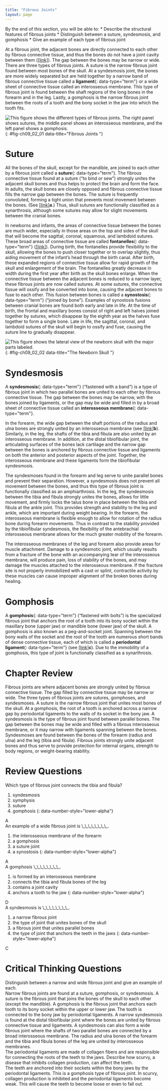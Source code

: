 ```yaml
---
title: "Fibrous Joints"
layout: page
---
```



<div data-type="abstract" markdown="1">
By the end of this section, you will be able to:
* Describe the structural features of fibrous joints
* Distinguish between a suture, syndesmosis, and gomphosis
* Give an example of each type of fibrous joint

</div>

At a fibrous joint, the adjacent bones are directly connected to each other by fibrous connective tissue, and thus the bones do not have a joint cavity between them ([\[link\]](#fig-ch09_02_01)). The gap between the bones may be narrow or wide. There are three types of fibrous joints. A suture is the narrow fibrous joint found between most bones of the skull. At a syndesmosis joint, the bones are more widely separated but are held together by a narrow band of fibrous connective tissue called a **ligament**{: data-type="term"} or a wide sheet of connective tissue called an interosseous membrane. This type of fibrous joint is found between the shaft regions of the long bones in the forearm and in the leg. Lastly, a gomphosis is the narrow fibrous joint between the roots of a tooth and the bony socket in the jaw into which the tooth fits.

 ![This figure shows the different types of fibrous joints. The right panel shows sutures, the middle panel shows an interosseous membrane, and the left panel shows a gomphosis.](../resources/904_Fibrous_Joints.jpg "Fibrous joints form strong connections between bones. (a) Sutures join most bones of the skull. (b) An interosseous membrane forms a syndesmosis between the radius and ulna bones of the forearm. (c) A gomphosis is a specialized fibrous joint that anchors a tooth to its socket in the jaw."){: #fig-ch09_02_01 data-title="Fibrous Joints "}

# Suture

All the bones of the skull, except for the mandible, are joined to each other by a fibrous joint called a **suture**{: data-type="term"}. The fibrous connective tissue found at a suture (“to bind or sew”) strongly unites the adjacent skull bones and thus helps to protect the brain and form the face. In adults, the skull bones are closely opposed and fibrous connective tissue fills the narrow gap between the bones. The suture is frequently convoluted, forming a tight union that prevents most movement between the bones. (See [\[link\]](#fig-ch09_02_01)**a**.) Thus, skull sutures are functionally classified as a synarthrosis, although some sutures may allow for slight movements between the cranial bones.

In newborns and infants, the areas of connective tissue between the bones are much wider, especially in those areas on the top and sides of the skull that will become the sagittal, coronal, squamous, and lambdoid sutures. These broad areas of connective tissue are called **fontanelles**{: data-type="term"} ([\[link\]](#fig-ch09_02_02)). During birth, the fontanelles provide flexibility to the skull, allowing the bones to push closer together or to overlap slightly, thus aiding movement of the infant’s head through the birth canal. After birth, these expanded regions of connective tissue allow for rapid growth of the skull and enlargement of the brain. The fontanelles greatly decrease in width during the first year after birth as the skull bones enlarge. When the connective tissue between the adjacent bones is reduced to a narrow layer, these fibrous joints are now called sutures. At some sutures, the connective tissue will ossify and be converted into bone, causing the adjacent bones to fuse to each other. This fusion between bones is called a **synostosis**{: data-type="term"} (“joined by bone”). Examples of synostosis fusions between cranial bones are found both early and late in life. At the time of birth, the frontal and maxillary bones consist of right and left halves joined together by sutures, which disappear by the eighth year as the halves fuse together to form a single bone. Late in life, the sagittal, coronal, and lambdoid sutures of the skull will begin to ossify and fuse, causing the suture line to gradually disappear.

 ![This figure shows the lateral view of the newborn skull with the major parts labeled.](../resources/905_The_Newborn_Skull.jpg "The fontanelles of a newborn&#x2019;s skull are broad areas of fibrous connective tissue that form fibrous joints between the bones of the skull."){: #fig-ch09_02_02 data-title="The Newborn Skull "}

# Syndesmosis

A **syndesmosis**{: data-type="term"} (“fastened with a band”) is a type of fibrous joint in which two parallel bones are united to each other by fibrous connective tissue. The gap between the bones may be narrow, with the bones joined by ligaments, or the gap may be wide and filled in by a broad sheet of connective tissue called an **interosseous membrane**{: data-type="term"}.

In the forearm, the wide gap between the shaft portions of the radius and ulna bones are strongly united by an interosseous membrane (see [\[link\]](#fig-ch09_02_01)**b**). Similarly, in the leg, the shafts of the tibia and fibula are also united by an interosseous membrane. In addition, at the distal tibiofibular joint, the articulating surfaces of the bones lack cartilage and the narrow gap between the bones is anchored by fibrous connective tissue and ligaments on both the anterior and posterior aspects of the joint. Together, the interosseous membrane and these ligaments form the tibiofibular syndesmosis.

The syndesmoses found in the forearm and leg serve to unite parallel bones and prevent their separation. However, a syndesmosis does not prevent all movement between the bones, and thus this type of fibrous joint is functionally classified as an amphiarthrosis. In the leg, the syndesmosis between the tibia and fibula strongly unites the bones, allows for little movement, and firmly locks the talus bone in place between the tibia and fibula at the ankle joint. This provides strength and stability to the leg and ankle, which are important during weight bearing. In the forearm, the interosseous membrane is flexible enough to allow for rotation of the radius bone during forearm movements. Thus in contrast to the stability provided by the tibiofibular syndesmosis, the flexibility of the antebrachial interosseous membrane allows for the much greater mobility of the forearm.

The interosseous membranes of the leg and forearm also provide areas for muscle attachment. Damage to a syndesmotic joint, which usually results from a fracture of the bone with an accompanying tear of the interosseous membrane, will produce pain, loss of stability of the bones, and may damage the muscles attached to the interosseous membrane. If the fracture site is not properly immobilized with a cast or splint, contractile activity by these muscles can cause improper alignment of the broken bones during healing.

# Gomphosis

A **gomphosis**{: data-type="term"} (“fastened with bolts”) is the specialized fibrous joint that anchors the root of a tooth into its bony socket within the maxillary bone (upper jaw) or mandible bone (lower jaw) of the skull. A gomphosis is also known as a peg-and-socket joint. Spanning between the bony walls of the socket and the root of the tooth are numerous short bands of dense connective tissue, each of which is called a **periodontal ligament**{: data-type="term"} (see [\[link\]](#fig-ch09_02_01)**c**). Due to the immobility of a gomphosis, this type of joint is functionally classified as a synarthrosis.

# Chapter Review

Fibrous joints are where adjacent bones are strongly united by fibrous connective tissue. The gap filled by connective tissue may be narrow or wide. The three types of fibrous joints are sutures, gomphoses, and syndesmoses. A suture is the narrow fibrous joint that unites most bones of the skull. At a gomphosis, the root of a tooth is anchored across a narrow gap by periodontal ligaments to the walls of its socket in the bony jaw. A syndesmosis is the type of fibrous joint found between parallel bones. The gap between the bones may be wide and filled with a fibrous interosseous membrane, or it may narrow with ligaments spanning between the bones. Syndesmoses are found between the bones of the forearm (radius and ulna) and the leg (tibia and fibula). Fibrous joints strongly unite adjacent bones and thus serve to provide protection for internal organs, strength to body regions, or weight-bearing stability.

# Review Questions

<div data-type="exercise">
<div data-type="problem" markdown="1">
Which type of fibrous joint connects the tibia and fibula?

1.  syndesmosis
2.  symphysis
3.  suture
4.  gomphosis
{: data-number-style="lower-alpha"}

</div>
<div data-type="solution" markdown="1">
A

</div>
</div>

<div data-type="exercise">
<div data-type="problem" markdown="1">
An example of a wide fibrous joint is \_\_\_\_\_\_\_\_.

1.  the interosseous membrane of the forearm
2.  a gomphosis
3.  a suture joint
4.  a synostosis
{: data-number-style="lower-alpha"}

</div>
<div data-type="solution" markdown="1">
A

</div>
</div>

<div data-type="exercise">
<div data-type="problem" markdown="1">
A gomphosis \_\_\_\_\_\_\_\_.

1.  is formed by an interosseous membrane
2.  connects the tibia and fibula bones of the leg
3.  contains a joint cavity
4.  anchors a tooth to the jaw
{: data-number-style="lower-alpha"}

</div>
<div data-type="solution" markdown="1">
D

</div>
</div>

<div data-type="exercise">
<div data-type="problem" markdown="1">
A syndesmosis is \_\_\_\_\_\_\_\_.

1.  a narrow fibrous joint
2.  the type of joint that unites bones of the skull
3.  a fibrous joint that unites parallel bones
4.  the type of joint that anchors the teeth in the jaws
{: data-number-style="lower-alpha"}

</div>
<div data-type="solution" markdown="1">
C

</div>
</div>

# Critical Thinking Questions

<div data-type="exercise">
<div data-type="problem" markdown="1">
Distinguish between a narrow and wide fibrous joint and give an example of each.

</div>
<div data-type="solution" markdown="1">
Narrow fibrous joints are found at a suture, gomphosis, or syndesmosis. A suture is the fibrous joint that joins the bones of the skull to each other (except the mandible). A gomphosis is the fibrous joint that anchors each tooth to its bony socket within the upper or lower jaw. The tooth is connected to the bony jaw by periodontal ligaments. A narrow syndesmosis is found at the distal tibiofibular joint where the bones are united by fibrous connective tissue and ligaments. A syndesmosis can also form a wide fibrous joint where the shafts of two parallel bones are connected by a broad interosseous membrane. The radius and ulna bones of the forearm and the tibia and fibula bones of the leg are united by interosseous membranes.

</div>
</div>

<div data-type="exercise">
<div data-type="problem" markdown="1">
The periodontal ligaments are made of collagen fibers and are responsible for connecting the roots of the teeth to the jaws. Describe how scurvy, a disease that inhibits collagen production, can affect the teeth.

</div>
<div data-type="solution" markdown="1">
The teeth are anchored into their sockets within the bony jaws by the periodontal ligaments. This is a gomphosis type of fibrous joint. In scurvy, collagen production is inhibited and the periodontal ligaments become weak. This will cause the teeth to become loose or even to fall out.

</div>
</div>

